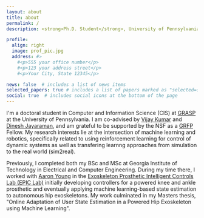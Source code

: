 ```yaml
---
layout: about
title: about
permalink: /
description: <strong>Ph.D. Student</strong>, University of Pennsylvania

profile:
  align: right
  image: prof_pic.jpg
  address: #>
    #<p>555 your office number</p>
    #<p>123 your address street</p>
    #<p>Your City, State 12345</p>

news: false  # includes a list of news items
selected_papers: true # includes a list of papers marked as "selected={true}"
social: true  # includes social icons at the bottom of the page
---
```


I'm a doctoral student in Computer and Information Science (CIS) at [GRASP](https://www.grasp.upenn.edu/) at the University of Pennsylvania. I am co-advised by [Vijay Kumar](https://www.kumarrobotics.org/) and [Dinesh Jayaraman](https://www.seas.upenn.edu/~dineshj/), and am grateful to be supported by the NSF as a [GRFP](https://www.nsfgrfp.org/) Fellow. My research interests lie at the intersection of machine learning and robotics, specifically related to using reinforcement learning for control of dynamic systems as well as transfering learnng approaches from simulation to the real world (sim2real). 

Previously, I completed both my BSc and MSc at Georgia Institute of Technology in Electrical and Computer Engineering. During my time there, I worked with [Aaron Young](https://www.me.gatech.edu/faculty/young) in the [Exoskeleton Prosthetic Intelligent Controls Lab (EPIC Lab)](http://www.epic.gatech.edu/) initially developing controllers for a powered knee and ankle prosthetic and eventually applying machine learning-based state estimation to autonomous hip exoskeletons. My work culminated in my Masters thesis, "Online Adaptation of User State Estimation in a Powered Hip Exoskeleton using Machine Learning". 